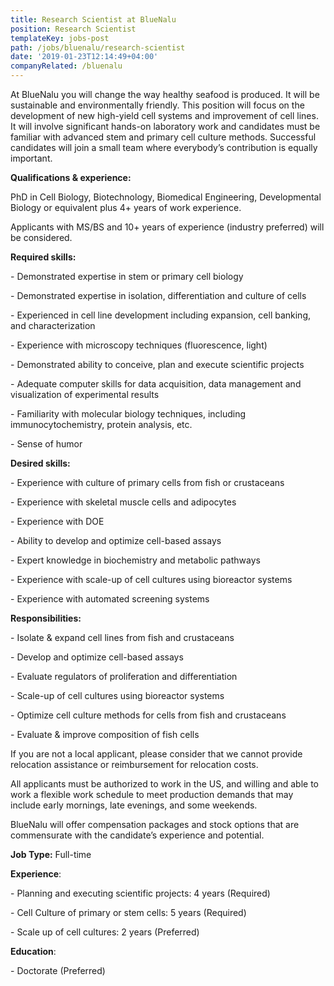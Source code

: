 ```yaml
---
title: Research Scientist at BlueNalu
position: Research Scientist
templateKey: jobs-post
path: /jobs/bluenalu/research-scientist
date: '2019-01-23T12:14:49+04:00'
companyRelated: /bluenalu
---
```

At BlueNalu you will change the way healthy seafood is produced. It will be sustainable and environmentally friendly. This position will focus on the development of new high-yield cell systems and improvement of cell lines. It will involve significant hands-on laboratory work and candidates must be familiar with advanced stem and primary cell culture methods. Successful candidates will join a small team where everybody’s contribution is equally important.

**Qualifications & experience:**

PhD in Cell Biology, Biotechnology, Biomedical Engineering, Developmental Biology or equivalent plus 4+ years of work experience.

Applicants with MS/BS and 10+ years of experience (industry preferred) will be considered.

**Required skills:**

\- Demonstrated expertise in stem or primary cell biology

\- Demonstrated expertise in isolation, differentiation and culture of cells

\- Experienced in cell line development including expansion, cell banking, and characterization

\- Experience with microscopy techniques (fluorescence, light)

\- Demonstrated ability to conceive, plan and execute scientific projects

\- Adequate computer skills for data acquisition, data management and visualization of experimental results

\- Familiarity with molecular biology techniques, including immunocytochemistry, protein analysis, etc.

\- Sense of humor



**Desired skills:**

\- Experience with culture of primary cells from fish or crustaceans

\- Experience with skeletal muscle cells and adipocytes

\- Experience with DOE

\- Ability to develop and optimize cell-based assays

\- Expert knowledge in biochemistry and metabolic pathways

\- Experience with scale-up of cell cultures using bioreactor systems

\- Experience with automated screening systems



**Responsibilities:**

\- Isolate & expand cell lines from fish and crustaceans

\- Develop and optimize cell-based assays

\- Evaluate regulators of proliferation and differentiation

\- Scale-up of cell cultures using bioreactor systems

\- Optimize cell culture methods for cells from fish and crustaceans

\- Evaluate & improve composition of fish cells



If you are not a local applicant, please consider that we cannot provide relocation assistance or reimbursement for relocation costs.



All applicants must be authorized to work in the US, and willing and able to work a flexible work schedule to meet production demands that may include early mornings, late evenings, and some weekends.



BlueNalu will offer compensation packages and stock options that are commensurate with the candidate’s experience and potential.

**Job Type:** Full-time

**Experience**:

\- Planning and executing scientific projects: 4 years (Required)

\- Cell Culture of primary or stem cells: 5 years (Required)

\- Scale up of cell cultures: 2 years (Preferred)



**Education**:

\- Doctorate (Preferred)
